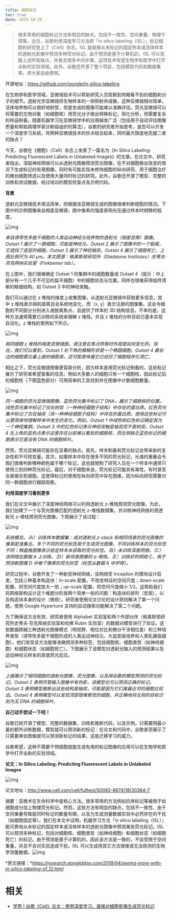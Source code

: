 ```yaml
---
title: 细胞标记
toc: true
date: 2019-10-29
---
```

>
> 很多常用的细胞标记方法有明显的缺点，包括不一致性、空间重叠、物理干预等。近日，谷歌利用深度学习方法即「in silico labeling（ISL）」标记细胞的研究登上了《Cell》杂志。ISL 能直接从未标记的固定样本或活体样本的透射光影像中预测多种荧光标记。由于预测是基于计算机的，ISL 可以克服上述所有缺点，并省去很多中间步骤。这项技术有望生物学和医学中打开全新的实验领域。此外，谷歌还开源了整个项目，包括模型代码和数据集等，供大家自由使用。



开源地址：https://github.com/google/in-silico-labeling



在生物学和医学领域，显微镜技术可以帮助研究人员观察到肉眼看不到的细胞和分子的细节。透射光学显微镜将生物样本的一侧照射并成像，这种显微镜相对简单，活体培养物可以很好地耐受，但是生成的图像可能难以准确评估。荧光显微镜可以将需要的生物对象（如细胞核）用荧光分子做出特殊标记，简化分析，但需要复杂的样品制备。随着机器学习在显微镜学中的应用越发广泛（包括用于自动评估图像质量和帮助病理学家诊断癌组织的算法），谷歌的研究者开始思考，是否可以开发一个深度学习系统，将两种显微镜技术的优点结合起来，同时最大限度地克服二者的缺点？



今天，谷歌在《细胞》（Cell）杂志上发表了一篇名为《In Silico Labeling: Predicting Fluorescent Labels in Unlabeled Images》的文章。在论文中，研究者指出，深层神经网络可以从透射光图像预测荧光图像，在不对细胞做出改变的情况下生成标记的有用图像，同时有可能实现未修饰细胞的纵向研究、用于细胞治疗的微创细胞筛选以及使用大量同时标记的研究。此外，谷歌还开源了模型、完整的训练和测试数据、经过培训的模型检查点及示例代码。



**背景**



透射光显微镜技术用法简单，但根据该显微镜生成的图像很难判断细胞的情况。下图中的示例图像来自相差显微镜，图中像素的强度表明光在通过样本时相移的程度。



![img](https://mmbiz.qpic.cn/mmbiz_png/KmXPKA19gW9GZkDofQ5eZoHSLcdCNjzaZ2nDQKO5aicSHZS2ewcXYv5tqjIQlRwRLZiaiciageH38Kibztj2z2ZYgow/640?wx_fmt=png&tp=webp&wxfrom=5&wx_lazy=1&wx_co=1)

*来自诱导性多能干细胞的人类运动神经元培养物的透射光（相差显微）图像。Outset 1 展示了一群细胞，可能是神经元。Outset 2 展示了图像中的一个裂痕，它遮挡了底层的细胞。Outset 3 展示了神经轴突。Outset 4 展示了细胞死亡。上图比例尺为 40 μm。本文图源：格莱斯顿研究所（Gladstone Institutes）史蒂夫·芬克拜纳实验室（Finkbeiner lab）。*



在上图中，我们很难确定 Outset 1 的集群中的细胞数量或 Outset 4（提示：中上部分有一个几乎不可见的扁平细胞）中的细胞状态与位置，同样也很难获得始终清晰的精细结构，如 Outset 3 中的神经突触。



我们可以通过在 z 堆栈的维度上收集图像，从透射光显微镜中获取更多信息，其中 z 堆栈表示相机距离且会系统地变化，而（x, y）表示注册的图像集。这会令细胞的不同部分分别进入或脱离焦点，且提供了样本的 3D 结构信息。不幸的是，这种方法通常需要已训练的系统来理解 z 堆栈，并且 z 堆栈的分析目前已基本实现自动化。z 堆栈的案例如下所示。



![img](https://mmbiz.qpic.cn/mmbiz_gif/KmXPKA19gW9GZkDofQ5eZoHSLcdCNjzaMexnr5gdlE1q7ERWYtuVSBlJPQN0Uliaq1awLV9BumRtOCMeAmkyErQ/640?wx_fmt=gif&tp=webp&wxfrom=5&wx_lazy=1)

*相同细胞 z 堆栈的相差显微镜图。请注意在焦点转移时外观是如何变化的。现在，我们可以看到，Outset 1 右下角的模糊形状是一个椭圆细胞，Outset 4 最右边的细胞要比最上面的细胞高，这可能意味着它已经历了细胞程序化凋亡。*



相比之下，荧光显微镜图像更容易分析，因为样本是用荧光标记制备的，这些标记展示了研究者希望查看的信息。例如大多数人的细胞只有一个细胞核，因此标记后的细胞核（下图蓝色部分）可用简单的工具找到并在图像中计数细胞数量。



![img](https://mmbiz.qpic.cn/mmbiz_png/KmXPKA19gW9GZkDofQ5eZoHSLcdCNjzajV4Gf1Irw8sQnVMhnVfR7oHNNYI7gmCf5xk0NI4SwHrQGbR0seNPHA/640?wx_fmt=png&tp=webp&wxfrom=5&wx_lazy=1&wx_co=1)

*同一细胞的荧光显微镜图像。蓝色荧光集中标记了 DNA，展示了细胞核的位置。绿色荧光集中标记了仅在树突（一种神经细胞子结构）中存在的蛋白质。红色荧光集中标记了仅在轴突（另一种神经细胞子结构）中存在的蛋白质。使用这些标记可以更简单地理解样本中发生的变化。例如，Outset 1 中绿色和红色标记确定其为一个神经集群。Outset 3 中的红色标记表示神经突触是轴突而不是树突。Outset 4 左上角的蓝色点表示这里存在以前难以看到的细胞核，而左侧缺乏蓝色标记的细胞表示它是没有 DNA 的细胞碎片。*



然而，荧光显微镜可能存在显著的缺点。首先，样本制备和荧光标记会带来新的复杂性和不可控变量。其次，如果样本中存在很多不同的荧光标记，光谱的重叠会令我们很难判断哪种颜色属于哪个标记，这也就限制了研究人员在一个样本中通常只使用三到四种荧光标记。最后，对于细胞来说，荧光标记可能具有毒性，有时甚至会直接杀死细胞。这使得标记的使用在纵向研究中存在困难，因为纵向研究需要对同一群细胞进行跟踪观察。



**利用深度学习看到更多**



我们在论文中展示了深度神经网络可以利用透射光 z-堆栈预测荧光图像。为此，我们创建了一个与荧光图像匹配的透射光 z-堆栈数据集，并训练神经网络利用透射光 z-堆栈预测荧光图像。下图展示了该过程：





![img](https://mmbiz.qpic.cn/mmbiz_png/KmXPKA19gW9GZkDofQ5eZoHSLcdCNjzaF14SD5Oa5QSFpfxq328vEQ71504N3RJF7hDQXy8IJK00tMqd63S5VA/640?wx_fmt=png&tp=webp&wxfrom=5&wx_lazy=1&wx_co=1)

*系统概览。（A）训练样本数据集：成对透射光 z-stack 和相同场景的荧光图像的像素配准集合。多个不同的荧光标签用于生成荧光图像，不同训练样本的荧光标签不同；棋盘格图像表示给定样本未获取的荧光标签。（B）未训练深度网络。（C）该网络在数据 A 上训练。（D）新场景图像的 z-堆栈。（E）训练好的网络 C，用于预测新图像 D 中每个像素的荧光标签（标签从数据 A 中学得）。*



研究过程中，谷歌开发了一种新型神经网络，该网络受 Inception 的模块设计启发，包括三种基本构造块：in-scale 配置，不改变特征的空间尺度；down-scale 配置，将空间尺度放大一倍；up-scale 配置，将空间尺度缩小 1/2。这帮助我们将网络架构设计这个难题分阶层两个简单一些的问题：构造块的排列（宏观），以及构造块本身的设计（微观）。研究者使用论文讨论的设计原则解决了第一个问题，使用 Google Hypertune 支持的自动搜索功能解决了第二个问题。



为了确保该方法有效，研究者使用 Alphabet 实验室和两个外部伙伴（格莱斯顿研究所史蒂夫·芬克拜纳实验室和哈佛 Rubin 实验室）的数据对模型进行了验证。这些数据跨越三种透射光图像模式（明视野、相位对比和微分干涉相位差）和三种培养类型（诱导性多能干细胞形成的人类运动神经元、大鼠皮层培养和人类乳腺癌细胞）。他们发现该方法能够准确预测多种标签，包括细胞核、细胞类型（如神经细胞）和细胞状态（如细胞死亡）。下图展示了该模型对透射光输入的预测结果以及运动神经元样本的真值荧光反应。





![img](https://mmbiz.qpic.cn/mmbiz_gif/KmXPKA19gW9GZkDofQ5eZoHSLcdCNjzaic6R6tDSS8wEcC7Xq3W7AnbpGicNWibFjps3HwnYkNcaDmg6u4kXZbrAw/640?wx_fmt=gif&tp=webp&wxfrom=5&wx_lazy=1)

*上画展示了相同细胞的透射光图像、荧光图像，以及用谷歌的模型预测的荧光标记。Outset 2 表明尽管输入图像中有伪影，该模型也可以预测正确的标记。Outset 3 表明模型推断出这些结构是轴突，可能是因为它们离最近邻的细胞比较远。Outset 4 表明模型可以发现顶部很难察觉的细胞，并正确地将左侧的目标识别为无 DNA 的细胞碎片。*



**自己动手尝试一下吧！**



谷歌已经开源了模型、完整的数据集、训练和推断代码，以及示例。只需要用最小量的额外训练数据，模型就可以预测新的标记：在论文和代码中，谷歌甚至展示了只需要单张图像就可以预测新标记的结果，这是迁移学习的威力。



谷歌希望，这种不需要干预细胞就能生成有用的标记图像的应用可以在生物学和医学中打开全新的实验领域。



**论文：In Silico Labeling: Predicting Fluorescent Labels in Unlabeled Images**



![img](https://mmbiz.qpic.cn/mmbiz_png/KmXPKA19gW9GZkDofQ5eZoHSLcdCNjzavo0icpiadJKsDdm0KichDaiaoQCoxTh0d8ytsrk8VSOoLJZ7UWGzY830Kw/640?wx_fmt=png&tp=webp&wxfrom=5&wx_lazy=1&wx_co=1)



论文地址：http://www.cell.com/cell/fulltext/S0092-8674(18)30364-7



摘要：显微术在生命科学中是核心方法。很多常用的方法例如抗体标记等被用于给细胞成分加上物理荧光标记。然而，这些方法有明显的缺点，包括不一致性、由于空间重叠导致能同时标记的数量有限，以及为生成测量数据实验中必然存在的干扰（如细胞固定等）。我们在本文中证明，机器学习方法「in silico labeling（ISL）」能可靠地从未标记的固定样本或活体样本的透射光图像中预测某些荧光标记。ISL 可以预测多种标记，包括对细胞核、细胞类型（如神经细胞）和细胞状态（如细胞死亡）的标记。由于预测是基于计算机的，因此该方法是一致的，不会受限于空间重叠，并且不会对实验造成干扰。ISL 可以生成用其它方法很难或无法观测的生物学测量数据。![img](https://mmbiz.qpic.cn/mmbiz_png/KmXPKA19gW8Zfpicd40EribGuaFicDBCRH6IOu1Rnc4T3W3J1wE0j6kQ6GorRSgicib0fmNrj3yzlokup2jia9Z0YVeA/640?wx_fmt=png&tp=webp&wxfrom=5&wx_lazy=1&wx_co=1)



*原文链接：**https://research.googleblog.com/2018/04/seeing-more-with-in-silico-labeling-of_12.html*



# 相关

- [学界 | 谷歌《Cell》论文：使用深度学习，直接对细胞影像生成荧光标记](https://mp.weixin.qq.com/s?__biz=MzA3MzI4MjgzMw==&mid=2650740794&idx=4&sn=b6ab8ec9339cb1014ed869e3388d0a8b&chksm=871adc44b06d55521d40c70830da2f48194217d9d8fcf0ef310fb12a97adb405825e01daa0c7&mpshare=1&scene=1&srcid=0414Ah2CHmKm6Ggc3Yj5kTRo#rd)
